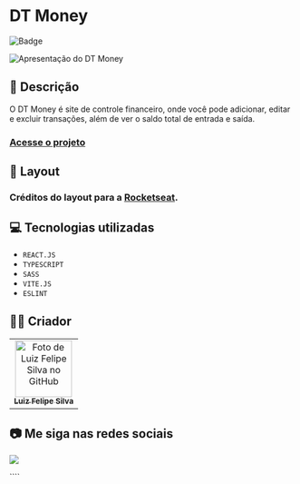 # DT Money

![Badge](http://img.shields.io/static/v1?label=STATUS&message=CONCLUIDO&color=GREEN&style=for-the-badge)

<img src="https://github.com/luizfelipe9627/dt-money/blob/main/src/assets/apresentacao.gif" alt="Apresentação do DT Money">

## 📄 Descrição

O DT Money é site de controle financeiro, onde você pode adicionar, editar e excluir transações, além de ver o saldo total de entrada e saída.

### <a href="https://luizfelipe9627-dt-money.netlify.app">Acesse o projeto</a>

## 🎨 Layout

### Créditos do layout para a <a href="https://www.figma.com/@rocketseat">Rocketseat</a>.

## 💻 Tecnologias utilizadas

- `REACT.JS`
- `TYPESCRIPT`
- `SASS`
- `VITE.JS`
- `ESLINT`

## 🧑‍💻 Criador

<table>
 <tr>
   <td align="center">
     <a href="https://github.com/luizfelipe9627">
       <img src="https://github.com/luizfelipe9627.png" width="100px;" alt="Foto de Luiz Felipe Silva no GitHub"/><br>
       <sub>
         <b>Luiz Felipe Silva</b>
       </sub>
     </a>
   </td>
 </tr>
</table>

## 📷 Me siga nas redes sociais<br>

<p align="left">
 <a href="https://www.linkedin.com/in/luizfelipe9627/" target="_blank"><img src="https://img.shields.io/badge/-LinkedIn-%230077B5?style=for-the-badge&logo=linkedin&logoColor=white"></a>
</p>
````
